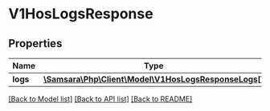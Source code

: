 # V1HosLogsResponse

## Properties
Name | Type | Description | Notes
------------ | ------------- | ------------- | -------------
**logs** | [**\Samsara\Php\Client\Model\V1HosLogsResponseLogs[]**](V1HosLogsResponseLogs.md) |  | [optional] 

[[Back to Model list]](../../README.md#documentation-for-models) [[Back to API list]](../../README.md#documentation-for-api-endpoints) [[Back to README]](../../README.md)

